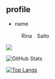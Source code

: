 ## profile

- name

　　　Rina　Saito

<!-- コントリビューション数のグラフ　[1]-->
![](https://github-profile-summary-cards.vercel.app/api/cards/profile-details?username=sai123sr&theme=vue)

<!-- リポジトリステータス   commit数やPR数　[1]-->
![GitHub Stats](https://github-readme-stats.vercel.app/api?username=sai123sr&show_icons=true)

<!-- [2]
[![hogehoge's github stats](https://github-readme-stats.vercel.app/api?username=sai123sr&hide=contribs&count_private=true&show_icons=true&theme=tokyonight)](https://github.com/sai123sr/)
-->

<!-- ソースコード統計 言語の割合　[1]-->
[![Top Langs](https://github-readme-stats.vercel.app/api/top-langs/?username=sai123sr&layout=compact&langs_count=6)](https://github.com/anuraghazra/github-readme-stats)

<!-- [2]
[![Top used Langs](https://github-readme-stats.vercel.app/api/top-langs/?username=sai123sr&layout=compact&theme=tokyonight)](https://github.com/sai123sr/)
-->

<!--- 参考サイト
https://blog.cntlog.net/archives/4376　[1]
https://blog.ue-y.me/github_profile_design/　[2]
--->


<!---
sai123sr/sai123sr is a ✨ special ✨ repository because its `README.md` (this file) appears on your GitHub profile.
You can click the Preview link to take a look at your changes.
--->
